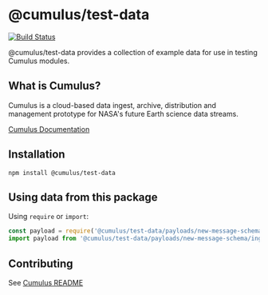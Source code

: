 # @cumulus/test-data

[![Build Status](https://travis-ci.org/nasa/cumulus.svg?branch=master)](https://travis-ci.org/nasa/cumulus)

@cumulus/test-data provides a collection of example data for use in testing Cumulus modules.

## What is Cumulus?

Cumulus is a cloud-based data ingest, archive, distribution and management prototype for NASA's future Earth science data streams.

[Cumulus Documentation](https://nasa.github.io/cumulus)

## Installation

```
npm install @cumulus/test-data
```

## Using data from this package

Using `require` or `import`:

```js
const payload = require('@cumulus/test-data/payloads/new-message-schema/ingest.json');
import payload from '@cumulus/test-data/payloads/new-message-schema/ingest.json';
```

## Contributing

See [Cumulus README](https://github.com/nasa/cumulus/blob/master/README.md#installing-and-deploying)
